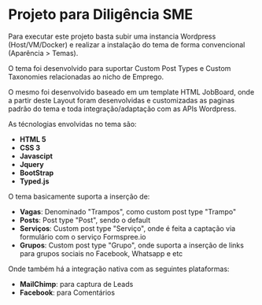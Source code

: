 # Projeto para Diligência SME

Para executar este projeto basta subir uma instancia Wordpress (Host/VM/Docker) e realizar a instalação do tema de forma convencional (Aparência > Temas).

O tema foi desenvolvido para suportar Custom Post Types e Custom Taxonomies relacionadas ao nicho de Emprego.

O mesmo foi desenvolvido baseado em um template HTML JobBoard, onde a partir deste Layout foram desenvolvidas e customizadas as paginas padrão do tema e toda integração/adaptação com as APIs Wordpress.

As técnologias envolvidas no tema são:

* **HTML 5**
* **CSS 3**
* **Javascipt**
* **Jquery**
* **BootStrap**
* **Typed.js**

O tema basicamente suporta a inserção de:

* **Vagas**: Denominado "Trampos", como custom post type "Trampo"
* **Posts**: Post type "Post", sendo o default
* **Serviços**: Custom post type "Serviço", onde é feita a captação via formulário com o serviço Formspree.io
* **Grupos**: Custom post type "Grupo", onde suporta a inserção de links para grupos sociais no Facebook, Whatsapp e etc

Onde também há a integração nativa com as seguintes plataformas:

* **MailChimp**: para captura de Leads
* **Facebook**: para Comentários
